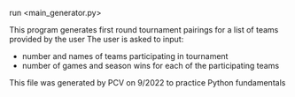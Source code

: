 run <main_generator.py>

This program generates first round tournament pairings for a list of teams provided by the user
The user is asked to input:
  - number and names of teams participating in tournament
  - number of games and season wins for each of the participating teams

This file was generated by PCV on 9/2022 to practice Python fundamentals
